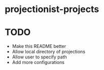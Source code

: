 # projectionist-projects

# TODO

* Make this README better
* Allow local directory of projections
* Allow user to specify path
* Add more configurations 

